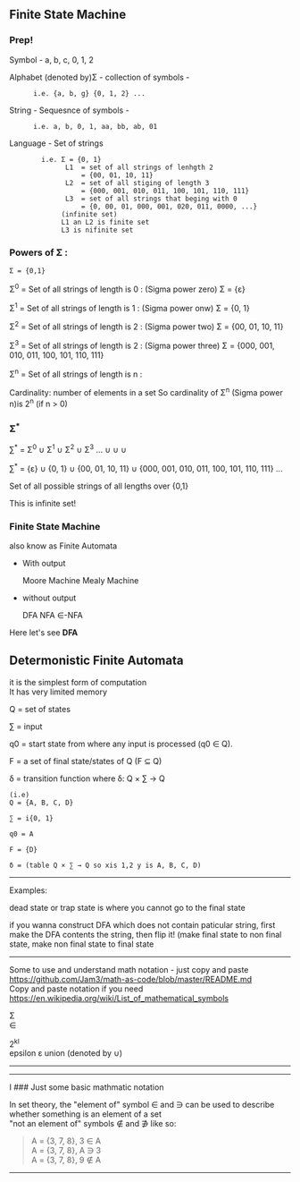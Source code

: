 
## Finite State Machine

### Prep!

Symbol - a, b, c, 0, 1, 2

Alphabet (denoted by)Σ  - collection of symbols - 

          i.e. {a, b, g} {0, 1, 2} ...

String - Sequesnce of symbols - 

          i.e. a, b, 0, 1, aa, bb, ab, 01

Language - Set of strings   

            i.e. Σ = {0, 1}   
                  L1  = set of all strings of lenhgth 2   
                      = {00, 01, 10, 11}      
                  L2  = set of all stiging of length 3      
                      = {000, 001, 010, 011, 100, 101, 110, 111}      
                  L3  = set of all strings that beging with 0     
                      = {0, 00, 01, 000, 001, 020, 011, 0000, ...}    
                 (infinite set) 
                 L1 an L2 is finite set 
                 L3 is nifinite set 



### Powers of Σ : 

    Σ = {0,1}

Σ<sup>0</sup> = Set of all strings of length is 0 :
(Sigma power zero) Σ = {ε}  

Σ<sup>1</sup> = Set of all strings of length is 1 :
(Sigma power onw) Σ = {0, 1} 

Σ<sup>2</sup> = Set of all strings of length is 2 :
(Sigma power two) Σ = {00, 01, 10, 11} 

Σ<sup>3</sup> = Set of all strings of length is 2 :
(Sigma power three) Σ = {000, 001, 010, 011, 100, 101, 110, 111}


Σ<sup>n</sup> = Set of all strings of length is n :


Cardinality:
number of elements in a set
So cardinality of Σ<sup>n</sup> (Sigma power n)is 2<sup>n</sup> (if n > 0)


### Σ<sup>*</sup>

∑<sup>*</sup> = Σ<sup>0</sup> ∪ Σ<sup>1</sup> ∪ Σ<sup>2</sup> ∪ Σ<sup>3</sup> ... ∪ ∪ ∪ 

∑<sup>*</sup> = {ε} ∪ {0, 1} ∪ {00, 01, 10, 11}  ∪ {000, 001, 010, 011, 100, 101, 110, 111} ...

Set of all possible strings of all lengths over {0,1}

This is infinite set!


###   Finite State Machine

also know as Finite Automata

- With output

    Moore Machine
    Mealy Machine



- without output

    DFA
    NFA
    ∈-NFA



Here let's see **DFA**

## Determonistic Finite Automata   

it is the simplest form of computation   
It has very limited memory    


Q = set of states 

∑ = input

q0 = start state from where any input is processed (q0 ∈ Q).

F = a set of final state/states of Q (F ⊆ Q) 

δ = transition function where δ: Q × ∑ → Q


    (i.e)
    Q = {A, B, C, D}

    ∑ = i{0, 1}

    q0 = A

    F = {D}

    δ = (table Q × ∑ → Q so xis 1,2 y is A, B, C, D)

****


Examples:

dead state or trap state is where you cannot go to the final state

if you wanna construct DFA which does not contain paticular string, first make the DFA contents the string,
then flip it! (make final state to non final state, make non final state to final state


*****

Some to use and understand math notation - just copy and paste  
https://github.com/Jam3/math-as-code/blob/master/README.md  
Copy and paste notation if you need  
https://en.wikipedia.org/wiki/List_of_mathematical_symbols  

Σ  
∈

2<sup>kl</sup>  
epsilon   ε 
union (denoted by ∪) 
***


***

I ### Just some basic mathmatic notation

In set theory, the "element of" symbol ∈ and ∋ can be used to describe whether something is an element of a set   
"not an element of" symbols ∉ and ∌ like so:  
> A = {3, 7, 8}, 3 ∈ A  
> A = {3, 7, 8}, A ∋ 3  
> A = {3, 7, 8}, 9 ∉ A  
***
